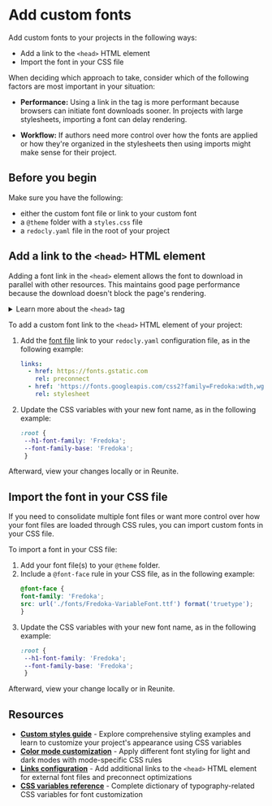 # Add custom fonts

Add custom fonts to your projects in the following ways:

- Add a link to the `<head>` HTML element
- Import the font in your CSS file

When deciding which approach to take, consider which of the following factors are most important in your situation:

- **Performance:** Using a link in the tag is more performant because browsers can initiate font downloads sooner.
  In projects with large stylesheets, importing a font can delay rendering.

- **Workflow:** If authors need more control over how the fonts are applied or how they're organized in the stylesheets then using imports might make sense for their project.

## Before you begin

Make sure you have the following:

- either the custom font file or link to your custom font
- a `@theme` folder with a `styles.css` file
- a `redocly.yaml` file in the root of your project

## Add a link to the `<head>` HTML element

Adding a font link in the `<head>` element allows the font to download in parallel with other resources.
This maintains good page performance because the download doesn't block the page's rendering.

<details>
  <summary>Learn more about the <code>&lt;head&gt;</code> tag</summary>

  The `<head>` tag contains metadata, links to
  scripts and stylesheets, and other information that is
  important for the HTML document's structure, but isn't
  directly displayed on the webpage.
  The `<head>` tag always loads before the `<body>` tag.

  The following is an example `<head>` HTML element that includes some metadata as well as a link to a stylesheet:

   ```html
   <!DOCTYPE html>
   <html>
   <head>
   <title>The Acme Company's API Documentation</title>
   <meta name="viewport" content="width=device-width, initial-scale=1.0">
   <meta charset="UTF-8">
   <meta name="description" content="The Acme Company's API documentation">
   <meta name="keywords" content="HTML, CSS, JavaScript">
   <link rel="stylesheet" href="static/styles.css">
   </head>
   <body>
   ```
</details>

To add a custom font link to the `<head>` HTML element of your project:

1. Add the [font file](https://fonts.google.com/specimen/Fredoka) link to your `redocly.yaml` configuration file, as in the following example:
   ```yaml {% title="redocly.yaml" %}
   links:
     - href: https://fonts.gstatic.com
       rel: preconnect
     - href: 'https://fonts.googleapis.com/css2?family=Fredoka:wdth,wght@75..125,300..700&display=swap'
       rel: stylesheet
   ```
2. Update the CSS variables with your new font name, as in the following example:
   ```css {% title="@theme/styles.css" %}
   :root {
    --h1-font-family: 'Fredoka';
    --font-family-base: 'Fredoka';
    }
   ```

Afterward, view your changes locally or in Reunite.

## Import the font in your CSS file

If you need to consolidate multiple font files or want more control over how your font files are loaded through CSS rules, you can import custom fonts in your CSS file.

To import a font in your CSS file:

1. Add your font file(s) to your `@theme` folder.
2. Include a `@font-face` rule in your CSS file, as in the following example:
   ```css {% title="@theme/styles.css" %}
   @font-face {
   font-family: 'Fredoka';
   src: url('./fonts/Fredoka-VariableFont.ttf') format('truetype');
   }
   ```
3. Update the CSS variables with your new font name, as in the following example:
   ```css {% title="@theme/styles.css" %}
   :root {
    --h1-font-family: 'Fredoka';
    --font-family-base: 'Fredoka';
    }
   ```

Afterward, view your change locally or in Reunite.

## Resources

- **[Custom styles guide](./customize-styles.md)** - Explore comprehensive styling examples and learn to customize your project's appearance using CSS variables
- **[Color mode customization](./customize-color-modes.md)** - Apply different font styling for light and dark modes with mode-specific CSS rules
- **[Links configuration](../config/links.md)** - Add additional links to the `<head>` HTML element for external font files and preconnect optimizations
- **[CSS variables reference](./css-variables/index.md)** - Complete dictionary of typography-related CSS variables for font customization
